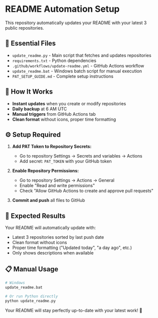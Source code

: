 # README Automation Setup

This repository automatically updates your README with your latest 3 public repositories.

## 📁 **Essential Files**

- `update_readme.py` - Main script that fetches and updates repositories
- `requirements.txt` - Python dependencies
- `.github/workflows/update-readme.yml` - GitHub Actions workflow
- `update_readme.bat` - Windows batch script for manual execution
- `PAT_SETUP_GUIDE.md` - Complete setup instructions

## 🚀 **How It Works**

- **Instant updates** when you create or modify repositories
- **Daily backup** at 6 AM UTC
- **Manual triggers** from GitHub Actions tab
- **Clean format** without icons, proper time formatting

## ⚙️ **Setup Required**

1. **Add PAT Token to Repository Secrets:**
   - Go to repository Settings → Secrets and variables → Actions
   - Add secret: `PAT_TOKEN` with your GitHub token

2. **Enable Repository Permissions:**
   - Go to repository Settings → Actions → General
   - Enable "Read and write permissions"
   - Check "Allow GitHub Actions to create and approve pull requests"

3. **Commit and push** all files to GitHub

## 🎯 **Expected Results**

Your README will automatically update with:
- Latest 3 repositories sorted by last push date
- Clean format without icons
- Proper time formatting ("Updated today", "a day ago", etc.)
- Only shows descriptions when available

## 📋 **Manual Usage**

```bash
# Windows
update_readme.bat

# Or run Python directly
python update_readme.py
```

Your README will stay perfectly up-to-date with your latest work! 🎉
